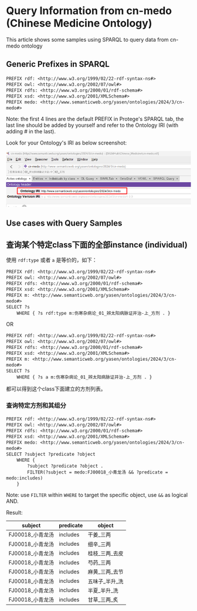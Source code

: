 # Query Information from cn-medo (Chinese Medicine Ontology)

This article shows some samples using SPARQL to query data from cn-medo ontology

## Generic Prefixes in SPARQL

```SPARQL
PREFIX rdf: <http://www.w3.org/1999/02/22-rdf-syntax-ns#>
PREFIX owl: <http://www.w3.org/2002/07/owl#>
PREFIX rdfs: <http://www.w3.org/2000/01/rdf-schema#>
PREFIX xsd: <http://www.w3.org/2001/XMLSchema#>
PREFIX medo: <http://www.semanticweb.org/yasen/ontologies/2024/3/cn-medo#>
```

Note: the first 4 lines are the default PREFIX in Protege's SPARQL tab, the last line should be added by yourself and refer to the Ontology IRI (with adding # in the last).

Look for your Ontology's IRI as below screenshot:

![protege-ontology-iri](../img/screenshots/ontology-iir-in-protege.png)

## Use cases with Query Samples

## 查询某个特定class下面的全部instance (individual)

使用 `rdf:type` 或者 `a` 是等价的，如下：

```SPARQL
PREFIX rdf: <http://www.w3.org/1999/02/22-rdf-syntax-ns#>
PREFIX owl: <http://www.w3.org/2002/07/owl#>
PREFIX rdfs: <http://www.w3.org/2000/01/rdf-schema#>
PREFIX xsd: <http://www.w3.org/2001/XMLSchema#>
PREFIX m: <http://www.semanticweb.org/yasen/ontologies/2024/3/cn-medo#>
SELECT ?s
	WHERE { ?s rdf:type m:伤寒杂病论_01_辨太阳病脉证并治-上_方剂 . }
```

OR

```SPARQL
PREFIX rdf: <http://www.w3.org/1999/02/22-rdf-syntax-ns#>
PREFIX owl: <http://www.w3.org/2002/07/owl#>
PREFIX rdfs: <http://www.w3.org/2000/01/rdf-schema#>
PREFIX xsd: <http://www.w3.org/2001/XMLSchema#>
PREFIX m: <http://www.semanticweb.org/yasen/ontologies/2024/3/cn-medo#>
SELECT ?s
	WHERE { ?s a m:伤寒杂病论_01_辨太阳病脉证并治-上_方剂 . }
```

都可以得到这个class下面建立的方剂列表。

### 查询特定方剂和其组分

```SPARQL
PREFIX rdf: <http://www.w3.org/1999/02/22-rdf-syntax-ns#>
PREFIX owl: <http://www.w3.org/2002/07/owl#>
PREFIX rdfs: <http://www.w3.org/2000/01/rdf-schema#>
PREFIX xsd: <http://www.w3.org/2001/XMLSchema#>
PREFIX medo: <http://www.semanticweb.org/yasen/ontologies/2024/3/cn-medo#>
SELECT ?subject ?predicate ?object
	WHERE { 
		?subject ?predicate ?object .
		FILTER(?subject = medo:FJ00018_小青龙汤 && ?predicate = medo:includes)
	}
```

Note: use `FILTER` within `WHERE` to target the specific object, use `&&` as logical AND.

Result:

| subject | predicate | object |
| --- | --- | --- |
| FJ00018_小青龙汤 | includes | 干姜_三两 |
| FJ00018_小青龙汤 | includes | 细辛_三两 |
| FJ00018_小青龙汤 | includes | 桂枝_三两_去皮 |
| FJ00018_小青龙汤 | includes | 芍药_三两 |
| FJ00018_小青龙汤 | includes | 麻黄_三两_去节 |
| FJ00018_小青龙汤 | includes | 五味子_半升_洗 |
| FJ00018_小青龙汤 | includes | 半夏_半升_洗 |
| FJ00018_小青龙汤 | includes | 甘草_三两_炙 |

